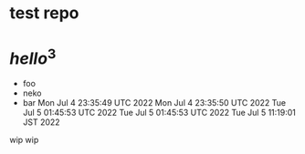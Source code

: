 # test repo

# $hello^3$

 * foo
 * neko
 * bar
Mon Jul  4 23:35:49 UTC 2022
Mon Jul  4 23:35:50 UTC 2022
Tue Jul  5 01:45:53 UTC 2022
Tue Jul  5 01:45:53 UTC 2022
Tue Jul  5 11:19:01 JST 2022

wip
wip
